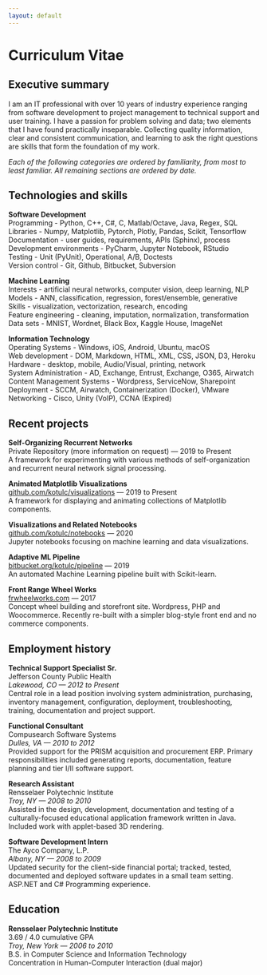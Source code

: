 ```yaml
---
layout: default
---
```


# Curriculum Vitae


## Executive summary
I am an IT professional with over 10 years of industry experience ranging from software development to project management to technical support and user training. I have a passion for problem solving and data; two elements that I have found practically inseparable. Collecting quality information, clear and consistent communication, and learning to ask the right questions are skills that form the foundation of my work.  

*Each of the following categories are ordered by familiarity, from most to least familiar. All remaining sections are ordered by date.*  


## Technologies and skills

**Software Development**  
Programming - Python, C++, C#, C, Matlab/Octave, Java, Regex, SQL  
Libraries - Numpy, Matplotlib, Pytorch, Plotly, Pandas, Scikit, Tensorflow  
Documentation - user guides, requirements, APIs (Sphinx), process  
Development environments - PyCharm, Jupyter Notebook, RStudio   
Testing - Unit (PyUnit), Operational, A/B, Doctests  
Version control - Git, Github, Bitbucket, Subversion  

**Machine Learning**  
Interests - artificial neural networks, computer vision, deep learning, NLP  
Models - ANN, classification, regression, forest/ensemble, generative  
Skills - visualization, vectorization, research, encoding  
Feature engineering - cleaning, imputation, normalization, transformation  
Data sets - MNIST, Wordnet, Black Box, Kaggle House, ImageNet  

**Information Technology**  
Operating Systems - Windows, iOS, Android, Ubuntu, macOS  
Web development - DOM, Markdown, HTML, XML, CSS, JSON, D3, Heroku  
Hardware - desktop, mobile, Audio/Visual, printing, network  
System Administration - AD, Exchange, Entrust, Exchange, O365, Airwatch  
Content Management Systems - Wordpress, ServiceNow, Sharepoint  
Deployment - SCCM, Airwatch, Containerization (Docker), VMware  
Networking - Cisco, Unity (VoIP), CCNA (Expired)  


## Recent projects
**Self-Organizing Recurrent Networks**  
Private Repository (more information on request) — 2019 to Present  
A framework for experimenting with various methods of self-organization and recurrent neural network signal processing.  

**Animated Matplotlib Visualizations**  
[github.com/kotulc/visualizations](https://github.com/kotulc/visualizations) — 2019 to Present  
A framework for displaying and animating collections of Matplotlib components.  

**Visualizations and Related Notebooks**  
[github.com/kotulc/notebooks](https://github.com/kotulc/notebooks) — 2020  
Jupyter notebooks focusing on machine learning and data visualizations.   

**Adaptive ML Pipeline**  
[bitbucket.org/kotulc/pipeline](https://bitbucket.org/kotulc/pipeline/) — 2019  
An automated Machine Learning pipeline built with Scikit-learn.

**Front Range Wheel Works**  
[frwheelworks.com](https://www.frwheelworks.com/) — 2017  
Concept wheel building and storefront site. Wordpress, PHP and Woocommerce. Recently re-built with a simpler blog-style front end and no commerce components.  


## Employment history
**Technical Support Specialist Sr.**  
Jefferson County Public Health  
*Lakewood, CO — 2012 to Present*  
Central role in a lead position involving system administration, purchasing, inventory management, configuration, deployment, troubleshooting, training, documentation and project support.   

**Functional Consultant**  
Compusearch Software Systems  
*Dulles, VA — 2010 to 2012*  
Provided support for the PRISM acquisition and procurement ERP. Primary responsibilities included generating reports, documentation, feature planning and tier I/II software support.  

**Research Assistant**  
Rensselaer Polytechnic Institute  
*Troy, NY — 2008 to 2010*  
Assisted in the design, development, documentation and testing of a culturally-focused educational application framework written in Java. Included work with applet-based 3D rendering.  

**Software Development Intern**  
The Ayco Company, L.P.  
*Albany, NY — 2008 to 2009*  
Updated security for the client-side financial portal; tracked, tested, documented and deployed software updates in a small team setting. ASP.NET and C# Programming experience.   


## Education
**Rensselaer Polytechnic Institute**  
3.69 / 4.0 cumulative GPA  
*Troy, New York — 2006 to 2010*  
B.S. in Computer Science and Information Technology  
Concentration in Human-Computer Interaction (dual major)  
